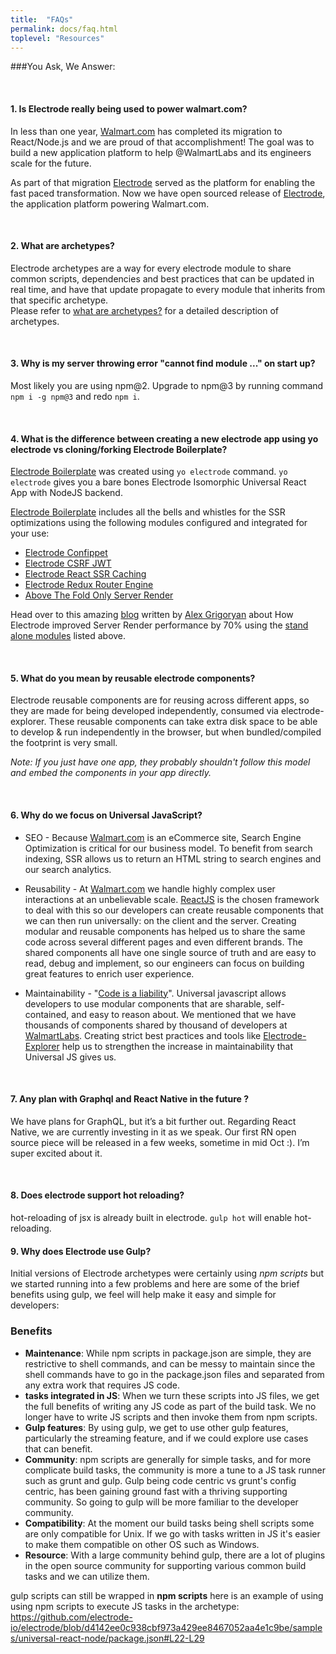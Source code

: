```yaml
---
title:  "FAQs"
permalink: docs/faq.html
toplevel: "Resources"
---
```


###You Ask, We Answer:

<br>

#### 1. Is Electrode really being used to power walmart.com?
In less than one year, [Walmart.com](http://walmart.com) has completed its migration to React/Node.js and we are proud of that accomplishment! The goal was to build a new application platform to help @WalmartLabs and its engineers scale for the future.

As part of that migration [Electrode] served as the platform for enabling the fast paced transformation. Now we have open sourced release of [Electrode], the application platform powering Walmart.com.

<br>

#### 2. What are archetypes?

Electrode archetypes are a way for every electrode module to share common scripts, dependencies and best practices that can be updated in real time, and have that update propagate to every module that inherits from that specific archetype.
<br>
Please refer to [what are archetypes?](what_are_archetypes.html) for a detailed description of archetypes.

<br>

#### 3. Why is my server throwing error "cannot find module ..." on start up?

Most likely you are using npm@2. Upgrade to npm@3 by running command `npm i -g npm@3` and redo `npm i`.

<br>

#### 4. What is the difference between creating a new electrode app using yo electrode vs cloning/forking Electrode Boilerplate?

[Electrode Boilerplate] was created using `yo electrode` command. `yo electrode` gives you a bare bones Electrode Isomorphic Universal React App with NodeJS backend.

[Electrode Boilerplate] includes all the bells and whistles for the SSR optimizations using the
following modules configured and integrated for your use:

* [Electrode Confippet]
* [Electrode CSRF JWT]
* [Electrode React SSR Caching]
* [Electrode Redux Router Engine]
* [Above The Fold Only Server Render]

Head over to this amazing [blog](https://medium.com/walmartlabs/using-electrode-to-improve-react-server-side-render-performance-by-up-to-70-e43f9494eb8b#.9qjftiinq) written by [Alex Grigoryan] about How Electrode improved Server Render performance by 70% using the [stand alone modules](stand_alone_modules.html) listed above.

<br>

#### 5. What do you mean by reusable electrode components?
Electrode reusable components are for reusing across different apps, so they are made for being developed independently, consumed via electrode-explorer. These reusable components can take extra disk space to be able to develop & run independently in the browser, but when bundled/compiled the footprint is very small.

*Note: If you just have one app, they probably shouldn't follow this model and embed the components in your app directly.*

<br>

#### 6. Why do we focus on Universal JavaScript?
* SEO - Because [Walmart.com](www.walmart.com) is an eCommerce site, Search Engine Optimization is critical for our business model. To benefit from search indexing, SSR allows us to return an HTML string to search engines and our search analytics.

* Reusability - At [Walmart.com](www.walmart.com) we handle highly complex user interactions at an unbelievable scale. [ReactJS](https://facebook.github.io/react/) is the chosen framework to deal with this so our developers can create reusable components that we can then run universally: on the client and the server.
Creating modular and reusable components has helped us to share the same code across several different pages and even different brands. The shared components all have one single source of truth and are easy to read, debug and implement, so our engineers can focus on building great features to enrich user experience.

* Maintainability - "[Code is a liability](https://medium.com/capital-one-developers/why-everyone-is-talking-about-isomorphic-universal-javascript-and-why-it-matters-38c07c87905#.y7cy5jki3)".
Universal javascript allows developers to use modular components that are sharable, self-contained, and easy to reason about. We mentioned that we have thousands of components shared by thousand of developers at [WalmartLabs](www.walmartlabs.com). Creating strict best practices and tools like [Electrode-Explorer](electrode_explorer) help us to strengthen the increase in maintainability that Universal JS gives us.

<br>

#### 7. Any plan with Graphql and React Native in the future ?
We have plans for GraphQL, but it’s a bit further out. Regarding React Native, we are currently investing in it as we speak. Our first RN open source piece will be released in a few weeks, sometime in mid Oct :). I’m super excited about it.

<br>

#### 8. Does electrode support hot reloading?
hot-reloading of jsx is already built in electrode.
`gulp hot` will enable hot-reloading.

#### 9. Why does Electrode use Gulp?
Initial versions of Electrode archetypes were certainly using *npm scripts* but we started running into a few problems and here are some of the brief benefits using gulp, we feel will help make it easy and simple for developers:
### Benefits

- **Maintenance**: While npm scripts in package.json are simple, they are restrictive to shell commands, and can be messy to maintain since the shell commands have to go in the package.json files and separated from any extra work that requires JS code.
- **tasks integrated in JS**: When we turn these scripts into JS files, we get the full benefits of writing any JS code as part of the build task.  We no longer have to write JS scripts and then invoke them from npm scripts.
- **Gulp features**: By using gulp, we get to use other gulp features, particularly the streaming feature, and if we could explore use cases that can benefit.
- **Community**: npm scripts are generally for simple tasks, and for more complicate build tasks, the community is more a tune to a JS task runner such as grunt and gulp.  Gulp being code centric vs grunt's config centric, has been gaining ground fast with a thriving supporting community.  So going to gulp will be more familiar to the developer community.
- **Compatibility**: At the moment our build tasks being shell scripts some are only compatible for Unix.  If we go with tasks written in JS it's easier to make them compatible on other OS such as Windows.
- **Resource**: With a large community behind gulp, there are a lot of plugins in the open source community for supporting various common build tasks and we can utilize them.

gulp scripts can still be wrapped in **npm scripts** here is an example of using using npm scripts to execute JS tasks in the archetype: https://github.com/electrode-io/electrode/blob/d4142ee0c938cbf973a429ee8467052aa4e1c9be/samples/universal-react-node/package.json#L22-L29

[Electrode Boilerplate]: https://github.com/electrode-io/electrode#boilerplate-universal-react-node
[Electrode Confippet]: https://github.com/electrode-io/electrode-confippet
[Electrode Electrify]: https://github.com/electrode-io/electrify
[Electrode CSRF JWT]: https://github.com/electrode-io/electrode-csrf-jwt
[Electrode Redux Router Engine]: https://github.com/electrode-io/electrode-redux-router-engine
[Electrode React SSR Caching]: https://github.com/electrode-io/electrode-react-ssr-caching
[Above The Fold Only Server Render]: https://github.com/electrode-io/above-the-fold-only-server-render
[Alex Grigoryan]: https://twitter.com/lexgrigoryan
[Electrode]: http://www.electrode.io
